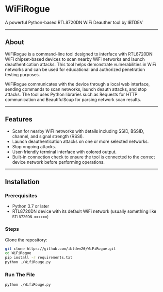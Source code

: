 # WiFiRogue

A powerful Python-based RTL8720DN WiFi Deauther tool by IBTDEV


---

## About

WiFiRogue is a command-line tool designed to interface with RTL8720DN WiFi chipset-based devices to scan nearby WiFi networks and launch deauthentication attacks. This tool helps demonstrate vulnerabilities in WiFi networks and can be used for educational and authorized penetration testing purposes.

WiFiRogue communicates with the device through a local web interface, sending commands to scan networks, launch deauth attacks, and stop attacks. The tool uses Python libraries such as Requests for HTTP communication and BeautifulSoup for parsing network scan results.

---

## Features

- Scan for nearby WiFi networks with details including SSID, BSSID, channel, and signal strength (RSSI).
- Launch deauthentication attacks on one or more selected networks.
- Stop ongoing attacks.
- User-friendly terminal interface with colored output.
- Built-in connection check to ensure the tool is connected to the correct device network before performing operations.

---

## Installation

### Prerequisites

- Python 3.7 or later
- RTL8720DN device with its default WiFi network (usually something like `RTL8720DN-xxxxxx`)

### Steps

Clone the repository:

```bash
git clone https://github.com/ibtdev26/WiFiRogue.git
cd WiFiRogue
pip install -r requirements.txt
python ./WifiRouge.py
```

### Run The File

```bash
python ./WifiRouge.py
```




